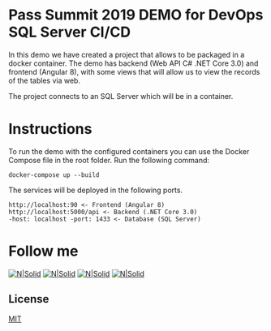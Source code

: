 # Pass Summit 2019 DEMO for DevOps SQL Server CI/CD

In this demo we have created a project that allows to be packaged in a docker container. The demo has backend (Web API C# .NET Core 3.0) and frontend (Angular 8), with some views that will allow us to view the records of the tables via web.

The project connects to an SQL Server which will be in a container.

# Instructions

To run the demo with the configured containers you can use the Docker Compose file in the root folder. Run the following command:

    docker-compose up --build

The services will be deployed in the following ports.

    http://localhost:90 <- Frontend (Angular 8)
    http://localhost:5000/api <- Backend (.NET Core 3.0)
    -host: localhost -port: 1433 <- Database (SQL Server)

# Follow me

[![N|Solid](http://dbamastery.com/wp-content/uploads/2018/08/if_twitter_circle_color_107170.png)](https://twitter.com/dbamastery) [![N|Solid](http://dbamastery.com/wp-content/uploads/2018/08/if_github_circle_black_107161.png)](https://github.com/dbamaster) [![N|Solid](http://dbamastery.com/wp-content/uploads/2018/08/if_linkedin_circle_color_107178.png)](https://www.linkedin.com/in/croblesdba/) [![N|Solid](http://dbamastery.com/wp-content/uploads/2018/08/if_browser_1055104.png)](http://dbamastery.com/)

  

## License

[MIT](/LICENSE.md)

  

[blog]: <http://dbamastery.com/>